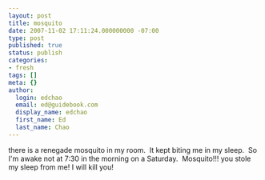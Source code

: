 ```yaml
---
layout: post
title: mosquito
date: 2007-11-02 17:11:24.000000000 -07:00
type: post
published: true
status: publish
categories:
- fresh
tags: []
meta: {}
author:
  login: edchao
  email: ed@guidebook.com
  display_name: edchao
  first_name: Ed
  last_name: Chao
---
```

<p>there is a renegade mosquito in my room.  It kept biting me in my sleep.  So I'm awake not at 7:30 in the morning on a Saturday.  Mosquito!!! you stole my sleep from me! I will kill you!</p>
